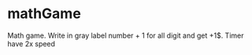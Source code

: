 # mathGame
Math game. Write in gray label number + 1 for all digit and get +1$. Timer have 2x speed
